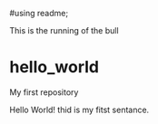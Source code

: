 




#using readme;


This is the running of the bull

# hello_world
My first repository

Hello World! thid is my fitst sentance.
